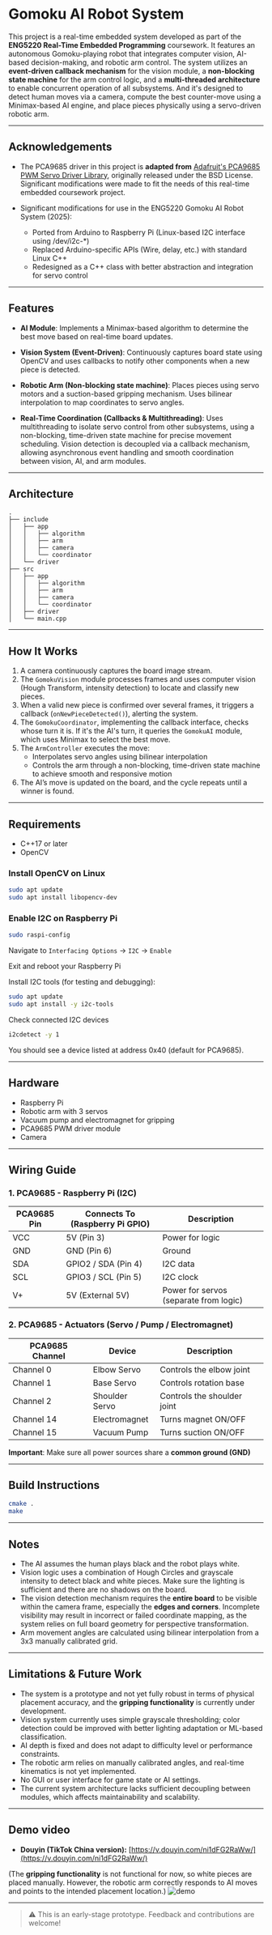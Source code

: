 # Gomoku AI Robot System

This project is a real-time embedded system developed as part of the **ENG5220 Real-Time Embedded Programming** coursework. It features an autonomous Gomoku-playing robot that integrates computer vision, AI-based decision-making, and robotic arm control. The system utilizes an **event-driven callback mechanism** for the vision module, a **non-blocking state machine** for the arm control logic, and a **multi-threaded architecture** to enable concurrent operation of all subsystems. And it's designed to detect human moves via a camera, compute the best counter-move using a Minimax-based AI engine, and place pieces physically using a servo-driven robotic arm.

---

## Acknowledgements

- The PCA9685 driver in this project is **adapted from** [Adafruit's PCA9685 PWM Servo Driver Library](https://github.com/adafruit/Adafruit-PWM-Servo-Driver-Library), originally released under the BSD License. Significant modifications were made to fit the needs of this real-time embedded coursework project.

- Significant modifications for use in the ENG5220 Gomoku AI Robot System (2025):
   - Ported from Arduino to Raspberry Pi (Linux-based I2C interface using /dev/i2c-*)
   - Replaced Arduino-specific APIs (Wire, delay, etc.) with standard Linux C++
   - Redesigned as a C++ class with better abstraction and integration for servo control

---

## Features

- **AI Module**: Implements a Minimax-based algorithm to determine the best move based on real-time board updates.

- **Vision System (Event-Driven)**: Continuously captures board state using OpenCV and uses callbacks to notify other components when a new piece is detected.

- **Robotic Arm (Non-blocking state machine)**: Places pieces using servo motors and a suction-based gripping mechanism. Uses bilinear interpolation to map coordinates to servo angles.

- **Real-Time Coordination (Callbacks & Multithreading)**: Uses multithreading to isolate servo control from other subsystems, using a non-blocking, time-driven state machine for precise movement scheduling. Vision detection is decoupled via a callback mechanism, allowing asynchronous event handling and smooth coordination between vision, AI, and arm modules.

---

## Architecture

```
.
├── include
│   ├── app
│   │   ├── algorithm
│   │   ├── arm
│   │   ├── camera
│   │   └── coordinator
│   └── driver
├── src
│   ├── app
│   │   ├── algorithm
│   │   ├── arm
│   │   ├── camera
│   │   └── coordinator
│   ├── driver
│   └── main.cpp
```

---

## How It Works

1. A camera continuously captures the board image stream.
2. The `GomokuVision` module processes frames and uses computer vision (Hough Transform, intensity detection) to locate and classify new pieces.
3. When a valid new piece is confirmed over several frames, it triggers a callback (`onNewPieceDetected()`), alerting the system.
4. The `GomokuCoordinator`, implementing the callback interface, checks whose turn it is. If it's the AI's turn, it queries the `GomokuAI` module, which uses Minimax to select the best move.
5. The `ArmController` executes the move:
   - Interpolates servo angles using bilinear interpolation
   - Controls the arm through a non-blocking, time-driven state machine to achieve smooth and responsive motion
6. The AI’s move is updated on the board, and the cycle repeats until a winner is found.

---

## Requirements

- C++17 or later
- OpenCV

### Install OpenCV on Linux

```bash
sudo apt update
sudo apt install libopencv-dev
```

### Enable I2C on Raspberry Pi

```bash
sudo raspi-config
```

Navigate to `Interfacing Options` → `I2C` → `Enable`

Exit and reboot your Raspberry Pi

Install I2C tools (for testing and debugging):

```bash
sudo apt update
sudo apt install -y i2c-tools
```

Check connected I2C devices

```bash
i2cdetect -y 1
```

You should see a device listed at address 0x40 (default for PCA9685).

---

## Hardware

- Raspberry Pi
- Robotic arm with 3 servos
- Vacuum pump and electromagnet for gripping
- PCA9685 PWM driver module
- Camera

---

## Wiring Guide

### 1. PCA9685 - Raspberry Pi (I2C)

| PCA9685 Pin | Connects To (Raspberry Pi GPIO) | Description   |
|-------------|-------------------------------|-----------------|
| VCC         | 5V (Pin 3)                  | Power for logic |
| GND         | GND (Pin 6)                   | Ground          |
| SDA         | GPIO2 / SDA (Pin 4)           | I2C data        |
| SCL         | GPIO3 / SCL (Pin 5)           | I2C clock       |
| V+          | 5V (External 5V)              | Power for servos (separate from logic) |

### 2. PCA9685 - Actuators (Servo / Pump / Electromagnet)

| PCA9685 Channel | Device         | Description                       |
|------------------|----------------|----------------------------------|
| Channel 0        | Elbow Servo    | Controls the elbow joint         |
| Channel 1        | Base Servo     | Controls rotation base           |
| Channel 2        | Shoulder Servo | Controls the shoulder joint      |
| Channel 14       | Electromagnet  | Turns magnet ON/OFF              |
| Channel 15       | Vacuum Pump    | Turns suction ON/OFF             |

**Important**: Make sure all power sources share a **common ground (GND)**

---

## Build Instructions

```bash
cmake .
make
```

---

## Notes

- The AI assumes the human plays black and the robot plays white.
- Vision logic uses a combination of Hough Circles and grayscale intensity to detect black and white pieces. Make sure the lighting is sufficient and there are no shadows on the board.
- The vision detection mechanism requires the **entire board** to be visible within the camera frame, especially the **edges and corners**. Incomplete visibility may result in incorrect or failed coordinate mapping, as the system relies on full board geometry for perspective transformation.
- Arm movement angles are calculated using bilinear interpolation from a 3x3 manually calibrated grid.

---

## Limitations & Future Work

- The system is a prototype and not yet fully robust in terms of physical placement accuracy, and the **gripping functionality** is currently under development.
- Vision system currently uses simple grayscale thresholding; color detection could be improved with better lighting adaptation or ML-based classification.
- AI depth is fixed and does not adapt to difficulty level or performance constraints.
- The robotic arm relies on manually calibrated angles, and real-time kinematics is not yet implemented.
- No GUI or user interface for game state or AI settings.
- The current system architecture lacks sufficient decoupling between modules, which affects maintainability and scalability.

---

## Demo video

- **Douyin (TikTok China version):** [https://v.douyin.com/ni1dFG2RaWw/](https://v.douyin.com/ni1dFG2RaWw/)

(The **gripping functionality** is not functional for now, so white pieces are placed manually. However, the robotic arm correctly responds to AI moves and points to the intended placement location.)
 ![demo](https://github.com/user-attachments/assets/3c09957a-0d09-426d-88bf-5494eae97663)

---

> ⚠️ This is an early-stage prototype. Feedback and contributions are welcome!
